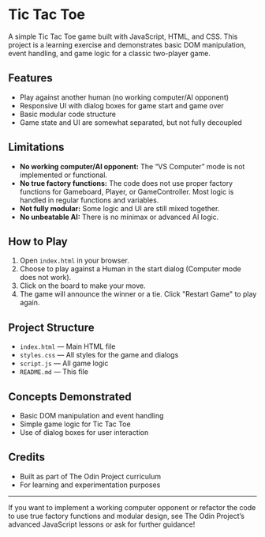 # Tic Tac Toe

A simple Tic Tac Toe game built with JavaScript, HTML, and CSS. This project is a learning exercise and demonstrates basic DOM manipulation, event handling, and game logic for a classic two-player game.

## Features
- Play against another human (no working computer/AI opponent)
- Responsive UI with dialog boxes for game start and game over
- Basic modular code structure
- Game state and UI are somewhat separated, but not fully decoupled

## Limitations
- **No working computer/AI opponent:** The “VS Computer” mode is not implemented or functional.
- **No true factory functions:** The code does not use proper factory functions for Gameboard, Player, or GameController. Most logic is handled in regular functions and variables.
- **Not fully modular:** Some logic and UI are still mixed together.
- **No unbeatable AI:** There is no minimax or advanced AI logic.

## How to Play
1. Open `index.html` in your browser.
2. Choose to play against a Human in the start dialog (Computer mode does not work).
3. Click on the board to make your move.
4. The game will announce the winner or a tie. Click "Restart Game" to play again.

## Project Structure
- `index.html` — Main HTML file
- `styles.css` — All styles for the game and dialogs
- `script.js` — All game logic
- `README.md` — This file

## Concepts Demonstrated
- Basic DOM manipulation and event handling
- Simple game logic for Tic Tac Toe
- Use of dialog boxes for user interaction

## Credits
- Built as part of The Odin Project curriculum
- For learning and experimentation purposes

---

If you want to implement a working computer opponent or refactor the code to use true factory functions and modular design, see The Odin Project’s advanced JavaScript lessons or ask for further guidance!
